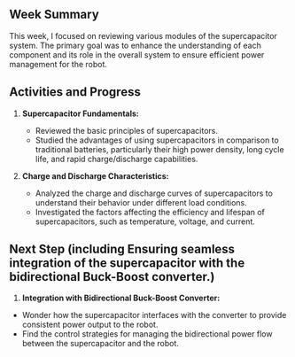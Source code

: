 ## Week Summary

This week, I focused on reviewing various modules of the supercapacitor system. The primary goal was to enhance the understanding of each component and its role in the overall system to ensure efficient power management for the robot.

## Activities and Progress

1. **Supercapacitor Fundamentals:**
   - Reviewed the basic principles of supercapacitors.
   - Studied the advantages of using supercapacitors in comparison to traditional batteries, particularly their high power density, long cycle life, and rapid charge/discharge capabilities.

2. **Charge and Discharge Characteristics:**
   - Analyzed the charge and discharge curves of supercapacitors to understand their behavior under different load conditions.
   - Investigated the factors affecting the efficiency and lifespan of supercapacitors, such as temperature, voltage, and current.

## Next Step (including Ensuring seamless integration of the supercapacitor with the bidirectional Buck-Boost converter.)

1.  **Integration with Bidirectional Buck-Boost Converter:**
   - Wonder how the supercapacitor interfaces with the converter to provide consistent power output to the robot.
   - Find the control strategies for managing the bidirectional power flow between the supercapacitor and the robot.

